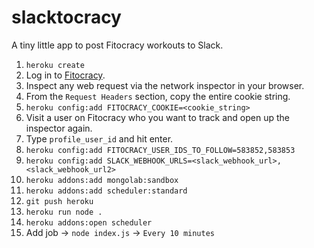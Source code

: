 slacktocracy
============

A tiny little app to post Fitocracy workouts to Slack.

1. `heroku create`
2. Log in to [Fitocracy](https://www.fitocracy.com/).
3. Inspect any web request via the network inspector in your browser.
4. From the `Request Headers` section, copy the entire cookie string.
5. `heroku config:add FITOCRACY_COOKIE=<cookie_string>`
6. Visit a user on Fitocracy who you want to track and open up the inspector again.
7. Type `profile_user_id` and hit enter.
8. `heroku config:add FITOCRACY_USER_IDS_TO_FOLLOW=583852,583853`
9. `heroku config:add SLACK_WEBHOOK_URLS=<slack_webhook_url>,<slack_webhook_url2>`
10. `heroku addons:add mongolab:sandbox`
11. `heroku addons:add scheduler:standard`
12. `git push heroku`
13. `heroku run node .`
14. `heroku addons:open scheduler`
15. Add job -> `node index.js` -> `Every 10 minutes`
